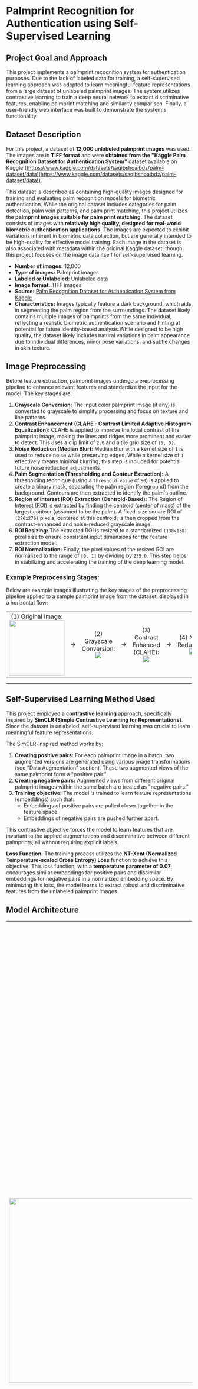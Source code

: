 # Palmprint Recognition for Authentication using Self-Supervised Learning

## Project Goal and Approach


This project implements a palmprint recognition system for authentication purposes. Due to the lack of labeled data for training, a self-supervised learning approach was adopted to learn meaningful feature representations from a large dataset of unlabeled palmprint images. The system utilizes contrastive learning to train a deep neural network to extract discriminative features, enabling palmprint matching and similarity comparison.  Finally, a user-friendly web interface was built to demonstrate the system's functionality.

## Dataset Description
For this project, a dataset of **12,000 unlabeled palmprint images** was used. The images are in **TIFF format** and were **obtained from the "Kaggle Palm Recognition Dataset for Authentication System"** dataset available on Kaggle ([https://www.kaggle.com/datasets/saqibshoaibdz/palm-dataset/data](https://www.kaggle.com/datasets/saqibshoaibdz/palm-dataset/data)).

This dataset is described as containing high-quality images designed for training and evaluating palm recognition models for biometric authentication.  While the original dataset includes categories for palm detection, palm vein patterns, and palm print matching, this project utilizes the **palmprint images suitable for palm print matching**. The dataset consists of images with **relatively high quality, designed for real-world biometric authentication applications.** The images are expected to exhibit variations inherent in biometric data collection, but are generally intended to be high-quality for effective model training. Each image in the dataset is also associated with metadata within the original Kaggle dataset, though this project focuses on the image data itself for self-supervised learning.

*   **Number of images:** 12,000
*   **Type of images:** Palmprint images
*   **Labeled or Unlabeled:** Unlabeled data
*   **Image format:** TIFF images
*   **Source:**  [Palm Recognition Dataset for Authentication System from Kaggle](https://www.kaggle.com/datasets/saqibshoaibdz/palm-dataset/data)
*   **Characteristics:** Images typically feature a dark background, which aids in segmenting the palm region from the surroundings. The dataset likely contains multiple images of palmprints from the same individual, reflecting a realistic biometric authentication scenario and hinting at potential for future identity-based analysis.While designed to be high quality, the dataset likely includes natural variations in palm appearance due to individual differences, minor pose variations, and subtle changes in skin texture.

## Image Preprocessing

Before feature extraction, palmprint images undergo a preprocessing pipeline to enhance relevant features and standardize the input for the model. The key stages are:

1.  **Grayscale Conversion:** The input color palmprint image (if any) is converted to grayscale to simplify processing and focus on texture and line patterns.
2.  **Contrast Enhancement (CLAHE - Contrast Limited Adaptive Histogram Equalization):**  CLAHE is applied to improve the local contrast of the palmprint image, making the lines and ridges more prominent and easier to detect. This uses a clip limit of `2.0` and a tile grid size of `(5, 5)`.
3.  **Noise Reduction (Median Blur):** Median Blur with a kernel size of `1` is used to reduce noise while preserving edges.  While a kernel size of `1` effectively means minimal blurring, this step is included for potential future noise reduction adjustments.
4.  **Palm Segmentation (Thresholding and Contour Extraction):**  A thresholding technique (using a `threshold_value` of `80`) is applied to create a binary mask, separating the palm region (foreground) from the background.  Contours are then extracted to identify the palm's outline.
5.  **Region of Interest (ROI) Extraction (Centroid-Based):**  The Region of Interest (ROI) is extracted by finding the centroid (center of mass) of the largest contour (assumed to be the palm). A fixed-size square ROI of `(276x276)` pixels, centered at this centroid, is then cropped from the contrast-enhanced and noise-reduced grayscale image.
6.  **ROI Resizing:** The extracted ROI is resized to a standardized `(138x138)` pixel size to ensure consistent input dimensions for the feature extraction model.
7.  **ROI Normalization:** Finally, the pixel values of the resized ROI are normalized to the range of `[0, 1]` by dividing by `255.0`. This step helps in stabilizing and accelerating the training of the deep learning model.

### **Example Preprocessing Stages:**

Below are example images illustrating the key stages of the preprocessing pipeline applied to a sample palmprint image from the dataset, displayed in a horizontal flow:

<table>
  <tr>
    <td align="center">
      (1) Original Image:<br>
      <img src="output/original_image.png" width="150"><br>
    </td>
    <td align="center"> → </td>  <!-- Arrow -->
    <td align="center">
      (2) Grayscale Conversion:<br>
      <img src="output/Grayscale%20Image_screenshot_27.01.2025.png"><br>
    </td>
    <td align="center"> → </td>  <!-- Arrow -->
    <td align="center">
      (3) Contrast Enhanced (CLAHE):<br>
      <img src="output/CLAHE%20Image_screenshot_27.01.2025.png"><br>
    </td>
    <td align="center"> → </td>  <!-- Arrow -->
    <td align="center">
      (4) Noise Reduction: <br>
      <img src="output/Blur%20Image_screenshot_27.01.2025.png"><br>
    </td>
    <td align="center"> → </td>  <!-- Arrow -->
    <td align="center">
      (5) Contour Extraction: <br>
      <img src="output/Contours_screenshot_27.01.2025.png"><br>
    </td>
    <td align="center"> → </td>  <!-- Arrow -->
    <td align="center">
      (6) (ROI) Extraction: <br>
      <img src="output/ROI_screenshot_27.01.2025.png"><br>
    </td>
    <td align="center"> → </td>  <!-- Arrow -->
    <td align="center">
      (7) ROI Resizing: <br>
      <img src="output/Resized%20ROI_screenshot_27.01.2025.png"><br>
    </td>
    <td align="center"> → </td>  <!-- Arrow -->
    <td align="center">
      (8) ROI Normalization: <br>
      <img src="output/Normalized%20ROI_screenshot_27.01.2025.png"><br>
    </td>
    <td align="center"> → </td>  <!-- Arrow -->
    <td align="center">
      (9) Final Preprocess Result: <br>
      <img src="output/Final%20Preprocess%20Image_screenshot_27.01.2025.png"><br>
    </td>
  </tr>
</table>


---
## Self-Supervised Learning Method Used

This project employed a **contrastive learning** approach, specifically inspired by **SimCLR (Simple Contrastive Learning for Representations)**.  Since the dataset is unlabeled, self-supervised learning was crucial to learn meaningful feature representations.

The SimCLR-inspired method works by:
1.  **Creating positive pairs:** For each palmprint image in a batch, two augmented versions are generated using various image transformations (see "Data Augmentation" section). These two augmented views of the same palmprint form a "positive pair."
2.  **Creating negative pairs:** Augmented views from different original palmprint images within the same batch are treated as "negative pairs."
3.  **Training objective:** The model is trained to learn feature representations (embeddings) such that:
    *   Embeddings of positive pairs are pulled closer together in the feature space.
    *   Embeddings of negative pairs are pushed further apart.

This contrastive objective forces the model to learn features that are invariant to the applied augmentations and discriminative between different palmprints, all without requiring explicit labels.

**Loss Function:** The training process utilizes the **NT-Xent (Normalized Temperature-scaled Cross Entropy) Loss** function to achieve this objective. This loss function, with a **temperature parameter of 0.07**, encourages similar embeddings for positive pairs and dissimilar embeddings for negative pairs in a normalized embedding space. By minimizing this loss, the model learns to extract robust and discriminative features from the unlabeled palmprint images.

## Model Architecture

<table>
  <tr>
    <td>
      <p align="center">
        <a href="output/model/7.%20palmprint_encoder.onnx.svg">
          <img src="output/model/7.%20palmprint_encoder.onnx.svg" height="500">
        </a>
</p>
    </td>
    <td>
      <p>
The feature extraction model is based on a <strong>ResNet-18</strong> Convolutional Neural Network (CNN) architecture.  The <strong>encoder</strong> part of the model utilizes a <strong>ResNet-18 backbone</strong>, initialized with weights <strong>pre-trained on ImageNet</strong>.  The original classification head of the pre-trained ResNet-18 was removed, and a <strong>2-layer Multilayer Perceptron (MLP) projection head</strong> was added on top of the encoder's output features.
        <br><br>
Specifically, the projection head consists of two linear layers with a ReLU activation function in between. This projection head further processes the features extracted by the ResNet-18 encoder before outputting the final <strong>256-dimensional feature embeddings</strong>.
        <br><br>
This architecture was chosen to leverage the powerful feature extraction capabilities of the ResNet-18 architecture, which is pre-trained on a large image dataset (ImageNet). The projection head is used to learn effective representations suitable for the contrastive learning task, mapping the ResNet-18 features into a lower-dimensional embedding space optimized for similarity comparisons. The model is trained to output <strong>256-dimensional feature embeddings</strong> for each input palmprint image.
      </p>
    </td>
  </tr>
</table>


## Training Process

The self-supervised model was trained using PyTorch. The training process involved:

*   **Framework:** PyTorch
*   **Optimizer:** Adam optimizer with a learning rate of `1e-4` (0.0001)
*   **Loss Function:** NT-Xent (Normalized Temperature-scaled Cross Entropy) Loss with a temperature of `0.07`
*   **Training Epochs:** 100 epochs
*   **Batch Size:** 64
*   **Data Augmentations:** During training, the following data augmentations were applied to generate positive pairs:
    *   `RandomResizedCrop`
    *   `RandomRotation` (small angles)
    *   `ColorJitter` (grayscale - brightness and contrast adjustments)
    *   `GaussianBlur`
*   **Training Procedure:** The training loss was monitored, and the model weights were updated using backpropagation with the Adam optimizer to minimize the NT-Xent loss. The model learned to create embeddings where augmented views of the same palmprint are close together, and views of different palmprints are far apart in the embedding space.

## UI Functionality

*   **Framework used:** Streamlit
*   **Key features:** Image upload, display of uploaded image, display of top matching palmprints from database, similarity scores, indication of match/no match.

A simple and interactive web user interface was developed using **Streamlit** to demonstrate the palmprint recognition system. The UI provides the following functionalities:

*   **Image Upload:** Users can upload a palmprint image file (JPG, JPEG, PNG, TIFF).
*   **Uploaded Image Display:** The uploaded palmprint image is displayed on the UI.
*   **Matching Results Display:**  Upon uploading an image, the system compares it against a database of 11996 images pre-extracted palmprint features.
*   **Top Matching Palmprints:** The UI displays the top matches of 5 most similar palmprint images from the database, along with their cosine similarity scores.
*   **Match Indication:** The UI indicates whether a "match" is found based on a predefined similarity threshold value of 80%.

The UI allows users to easily test the palmprint recognition system by uploading their own palmprint images and observing the matching results in real-time.

![palmprint-demo.gif](output/palmprint-demo.gif)

_The demo showcases the palmprint recognition system's ability to identify palmprints from the same individual.  By using one of the original palmprint images (that was excluded from the training dataset), the model successfully located the other corresponding palmprint images in the database (from the same person) with similarity scores consistently around 90%._

## How to Run the Code

To run this project, navigate to the project directory, follow these steps:

1.  **Install Libraries:** 
    ```bash
    pip install -r requirements.txt
    ```
2. **Run the Streamlit UI:**

    ```bash
    streamlit run app.py
    ```

3. **Access the UI:**  Open your web browser and go to the address provided by Streamlit (usually `http://localhost:8501`).

## Key Libraries Used

*   **PyTorch:** Deep learning framework for model building and training.
*   **torchvision:** PyTorch's library for computer vision tasks, including pre-trained models and image transformations.
*   **OpenCV (cv2):**  Image processing library for preprocessing steps.
*   **NumPy:** Numerical computing library for array operations and data handling.
*   **Streamlit:** Python framework for building interactive web UIs.
*   **scikit-learn (sklearn):** Machine learning library, used for cosine similarity calculation.
*   **PIL (Pillow):** Python Imaging Library for image handling (used via Streamlit).

---
```text
@article{wang2024ai,
  author = {Wang, C. and Wu, X. and Liu, J.},
  title = {A Review on Recent Advances in AI-Driven Image Processing},
  journal = {Applied Sciences},
  volume = {14},
  number = {1},
  pages = {153},
  year = {2024},
  doi = {10.3390/app14010153},
  url = {https://www.mdpi.com/2076-3417/14/1/153}
}
```

_Lucy Tran_
_2025-02-06_